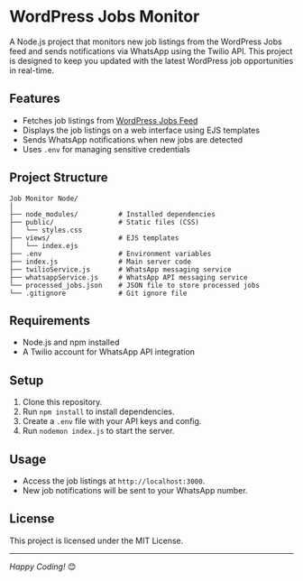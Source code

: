 # WordPress Jobs Monitor

A Node.js project that monitors new job listings from the WordPress Jobs feed and sends notifications via WhatsApp using the Twilio API. This project is designed to keep you updated with the latest WordPress job opportunities in real-time.

## Features
- Fetches job listings from [WordPress Jobs Feed](https://jobs.wordpress.net/feed/)
- Displays the job listings on a web interface using EJS templates
- Sends WhatsApp notifications when new jobs are detected
- Uses `.env` for managing sensitive credentials

## Project Structure
```
Job Monitor Node/
│
├── node_modules/          # Installed dependencies
├── public/                # Static files (CSS)
│   └── styles.css
├── views/                 # EJS templates
│   └── index.ejs
├── .env                   # Environment variables
├── index.js               # Main server code
├── twilioService.js       # WhatsApp messaging service
├── whatsappService.js     # WhatsApp API messaging service
└── processed_jobs.json    # JSON file to store processed jobs
└── .gitignore             # Git ignore file
```

## Requirements
- Node.js and npm installed
- A Twilio account for WhatsApp API integration

## Setup
1. Clone this repository.
2. Run `npm install` to install dependencies.
3. Create a `.env` file with your API keys and config.
4. Run `nodemon index.js` to start the server.

## Usage
- Access the job listings at `http://localhost:3000`.
- New job notifications will be sent to your WhatsApp number.

## License
This project is licensed under the MIT License.

---
*Happy Coding!* 😊
